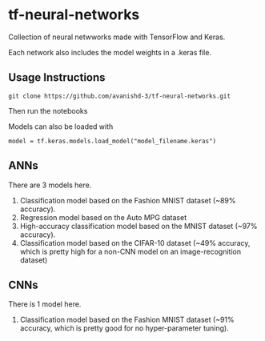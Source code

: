 # tf-neural-networks
Collection of neural netwworks made with TensorFlow and Keras.

Each network also includes the model weights in a .keras file.


## Usage Instructions

```
git clone https://github.com/avanishd-3/tf-neural-networks.git
```

Then run the notebooks

Models can also be loaded with

```
model = tf.keras.models.load_model("model_filename.keras")
```

## ANNs

There are 3 models here.

1. Classification model based on the Fashion MNIST dataset (~89% accuracy).
2. Regression model based on the Auto MPG dataset
3. High-accuracy classification model based on the MNIST dataset (~97% accuracy).
4. Classification model based on the CIFAR-10 dataset (~49% accuracy, which is pretty high for a non-CNN model on an image-recognition dataset)

## CNNs

There is 1 model here.

1. Classification model based on the Fashion MNIST dataset (~91% accuracy, which is pretty good for no hyper-parameter tuning).